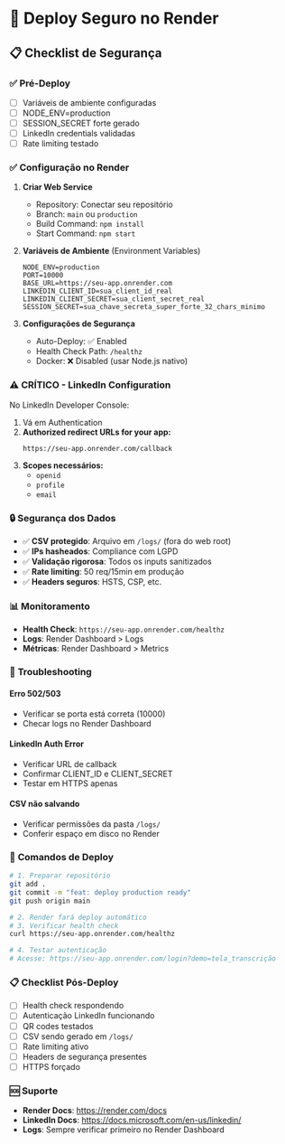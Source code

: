 # 🚀 Deploy Seguro no Render

## 📋 Checklist de Segurança

### ✅ **Pré-Deploy**
- [ ] Variáveis de ambiente configuradas
- [ ] NODE_ENV=production
- [ ] SESSION_SECRET forte gerado
- [ ] LinkedIn credentials validadas
- [ ] Rate limiting testado

### ✅ **Configuração no Render**

1. **Criar Web Service**
   - Repository: Conectar seu repositório
   - Branch: `main` ou `production`
   - Build Command: `npm install`
   - Start Command: `npm start`

2. **Variáveis de Ambiente** (Environment Variables)
   ```
   NODE_ENV=production
   PORT=10000
   BASE_URL=https://seu-app.onrender.com
   LINKEDIN_CLIENT_ID=sua_client_id_real
   LINKEDIN_CLIENT_SECRET=sua_client_secret_real
   SESSION_SECRET=sua_chave_secreta_super_forte_32_chars_minimo
   ```

3. **Configurações de Segurança**
   - Auto-Deploy: ✅ Enabled
   - Health Check Path: `/healthz`
   - Docker: ❌ Disabled (usar Node.js nativo)

### ⚠️ **CRÍTICO - LinkedIn Configuration**

No LinkedIn Developer Console:
1. Vá em Authentication
2. **Authorized redirect URLs for your app:**
   ```
   https://seu-app.onrender.com/callback
   ```
3. **Scopes necessários:**
   - `openid`
   - `profile` 
   - `email`

### 🔒 **Segurança dos Dados**

- ✅ **CSV protegido**: Arquivo em `/logs/` (fora do web root)
- ✅ **IPs hasheados**: Compliance com LGPD
- ✅ **Validação rigorosa**: Todos os inputs sanitizados
- ✅ **Rate limiting**: 50 req/15min em produção
- ✅ **Headers seguros**: HSTS, CSP, etc.

### 📊 **Monitoramento**

- **Health Check**: `https://seu-app.onrender.com/healthz`
- **Logs**: Render Dashboard > Logs
- **Métricas**: Render Dashboard > Metrics

### 🚨 **Troubleshooting**

#### Erro 502/503
- Verificar se porta está correta (10000)
- Checar logs no Render Dashboard

#### LinkedIn Auth Error
- Verificar URL de callback
- Confirmar CLIENT_ID e CLIENT_SECRET
- Testar em HTTPS apenas

#### CSV não salvando
- Verificar permissões da pasta `/logs/`
- Conferir espaço em disco no Render

### 🔧 **Comandos de Deploy**

```bash
# 1. Preparar repositório
git add .
git commit -m "feat: deploy production ready"
git push origin main

# 2. Render fará deploy automático
# 3. Verificar health check
curl https://seu-app.onrender.com/healthz

# 4. Testar autenticação
# Acesse: https://seu-app.onrender.com/login?demo=tela_transcrição
```

### 📋 **Checklist Pós-Deploy**

- [ ] Health check respondendo
- [ ] Autenticação LinkedIn funcionando
- [ ] QR codes testados
- [ ] CSV sendo gerado em `/logs/`
- [ ] Rate limiting ativo
- [ ] Headers de segurança presentes
- [ ] HTTPS forçado

### 🆘 **Suporte**

- **Render Docs**: https://render.com/docs
- **LinkedIn Docs**: https://docs.microsoft.com/en-us/linkedin/
- **Logs**: Sempre verificar primeiro no Render Dashboard 